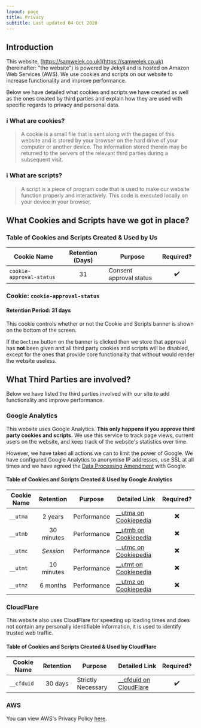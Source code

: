 ```yaml
---
layout: page
title: Privacy
subtitle: Last updated 04 Oct 2020
---
```


## Introduction
This website, [https://samwelek.co.uk](https://samwelek.co.uk) (hereinafter: "the website") is powered by Jekyll and is hosted on Amazon Web Services (AWS). We use cookies and scripts on our website to increase functionality and improve performance.

Below we have detailed what cookies and scripts we have created as well as the ones created by third parties and explain how they are used with specific regards to privacy and personal data.

### :information_source: What are cookies?
> A cookie is a small file that is sent along with the pages of this website and is stored by your browser on the hard drive of your computer or another device. The information stored therein may be returned to the servers of the relevant third parties during a subsequent visit.

### :information_source: What are scripts?
> A script is a piece of program code that is used to make our website function properly and interactively. This code is executed locally on your device in your browser. 

## What Cookies and Scripts have we got in place?

### Table of Cookies and Scripts Created &amp; Used by Us

Cookie Name | Retention (Days) | Purpose | Required?
---|:---:|---|:---:
`cookie-approval-status` | 31 | Consent approval status | :heavy_check_mark:


### Cookie: `cookie-approval-status`
#### Retention Period: 31 days

This cookie controls whether or not the Cookie and Scripts banner is shown on the bottom of the screen.

If the `Decline` button on the banner is clicked then we store that approval has **not** been given and all third party cookies and scripts will be disabled, except for the ones that provide core functionality that without would render the website useless.

## What Third Parties are involved?

Below we have listed the third parties involved with our site to add functionality and improve performance.

### Google Analytics

This website uses Google Analytics. **This only happens if you approve third party cookies and scripts.** We use this service to track page views, current users on the website, and keep track of the website's statistics over time.

However, we have taken all actions we can to limit the power of Google. We have configured Google Analytics to anonymise IP addresses, use SSL at all times and we have agreed the [Data Processing Amendment](https://privacy.google.com/businesses/processorterms/) with Google.

#### Table of Cookies and Scripts Created &amp; Used by Google Analytics

Cookie Name | Retention | Purpose | Detailed Link | Required?
---|:---:|---|---|:---:
`__utma` | 2 years | Performance | [__utma on Cookiepedia](https://cookiepedia.co.uk/cookies/__utma) | :heavy_multiplication_x:
`__utmb` | 30 minutes | Performance | [__utmb on Cookiepedia](https://cookiepedia.co.uk/cookies/__utmb) | :heavy_multiplication_x:
`__utmc` | *Session* | Performance | [__utmc on Cookiepedia](https://cookiepedia.co.uk/cookies/__utmc) | :heavy_multiplication_x:
`__utmt` | 10 minutes | Performance | [__utmt on Cookiepedia](https://cookiepedia.co.uk/cookies/__utmt) | :heavy_multiplication_x:
`__utmz` | 6 months | Performance | [__utmz on Cookiepedia](https://cookiepedia.co.uk/cookies/__utmz) | :heavy_multiplication_x:

### CloudFlare

This website also uses CloudFlare for speeding up loading times and does not contain any personally identifiable information, it is used to identify trusted web traffic.

#### Table of Cookies and Scripts Created &amp; Used by CloudFlare

Cookie Name | Retention | Purpose | Detailed Link | Required?
---|:---:|---|---|:---:
`__cfduid` | 30 days | Strictly Necessary | [__cfduid on CloudFlare](https://support.cloudflare.com/hc/en-us/articles/200170156-Understanding-the-Cloudflare-Cookies#12345682) | :heavy_check_mark:


### AWS

You can view AWS's Privacy Policy [here](https://aws.amazon.com/privacy/).  